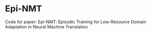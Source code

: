 # Epi-NMT
Code for paper: Epi-NMT: Episodic Training for Low-Resource Domain Adaptation in Neural Machine Translation
